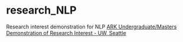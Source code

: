 # research_NLP
Research interest demonstration for NLP
[ARK Undergraduate/Masters Demonstration of Research Interest - UW, Seattle](challenge.pdf)
